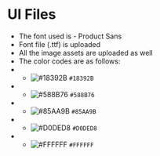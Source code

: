 # UI Files #
* The font used is - Product Sans
* Font file (.ttf) is uploaded
* All the image assets are uploaded as well
* The color codes are as follows:
* - ![#18392B ](https://via.placeholder.com/15/18392B/000000?text=+) `#18392B `
* - ![#588B76](https://via.placeholder.com/15/588B76/000000?text=+) `#588B76 `
* - ![#85AA9B](https://via.placeholder.com/15/85AA9B/000000?text=+) `#85AA9B `
* - ![#D0DED8](https://via.placeholder.com/15/D0DED8/000000?text=+) `#D0DED8`
* - ![#FFFFFF](https://via.placeholder.com/15/FFFFFF/000000?text=+) `#FFFFFF `
